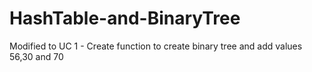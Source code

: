 # HashTable-and-BinaryTree

Modified to UC 1 - Create function to create binary tree and add values 56,30 and 70